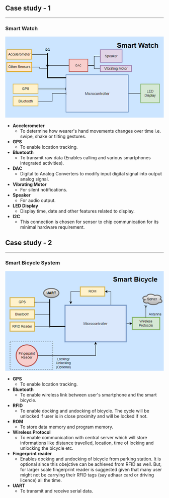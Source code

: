 ## Case study - 1
---------------------------------------------------
### Smart Watch
![Smart Watch_Block Diagram](2022-02-20-15-49-53.png)
* __Accelerometer__
    * To determine how wearer's hand movements changes over time i.e. swipe, shake or tilting gestures. 
* __GPS__
    * To enable location tracking.
* __Bluetooth__
    * To transmit raw data (Enables calling and various smartphones integrated activities).
* __DAC__
    * Digital to Analog Converters to modify input digital signal into output analog signal.
* __Vibrating Motor__
    * For silent notifications.
* __Speaker__
    * For audio output.
* __LED Display__
    * Display time, date and other features related to display.
* __I2C__
    * This connection is chosen for sensor to chip communication for its minimal hardware requirement.

## Case study - 2
---------------------------------------------------
### Smart Bicycle System
![Smart Bicycle System_Block Diagram](2022-02-20-16-55-23.png)
* __GPS__
    * To enable location tracking.
* __Bluetooth__
    * To enable wireless link between user's smartphone and the smart bicycle.
* __RFID__
    * To enable docking and undocking of bicycle. The cycle will be unlocked if user is in close proximity and will be locked if not.
* __ROM__
    * To store data memory and program memory.
* __Wireless Protocol__
    * To enable communication with central server which will store informations like distance travelled, location, time of locking and unlocking the bicycle etc.
* __Fingerprint reader__
    * Enables docking and undocking of bicycle from parking station. It is optional since this obejctive can be achieved from RFID as well. But, for larger scale fingerprint reader is suggested given that many user might not be carrying their RFID tags (say adhaar card or driving licence) all the time.
* __UART__
    * To transmit and receive serial data.